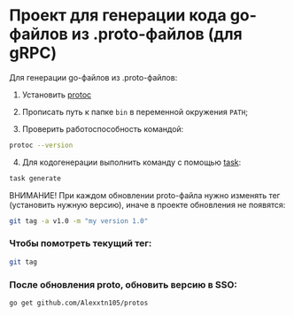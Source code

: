 # Проект для генерации кода go-файлов из .proto-файлов (для gRPC)
Для генерации go-файлов из .proto-файлов:
1. Установить [protoc](https://github.com/protocolbuffers/protobuf/releases)

2. Прописать путь к папке `bin` в переменной окружения `PATH`;

3. Проверить работоспособность командой:
```bash
protoc --version 
```

4. Для кодогенерации выполнить команду с помощью [task](https://taskfile.dev/installation/): 

```bash
task generate
```

ВНИМАНИЕ! При каждом обновлении proto-файла нужно изменять тег (установить нужную версию), иначе в проекте обновления не появятся:
```bash
git tag -a v1.0 -m "my version 1.0"
```
### Чтобы помотреть текущий тег:
```bash
git tag
```

### После обновления proto, обновить версию в SSO:
```bash
go get github.com/Alexxtn105/protos
```

